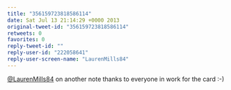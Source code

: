 ```yaml
---
title: "356159723818586114"
date: Sat Jul 13 21:14:29 +0000 2013
original-tweet-id: "356159723818586114"
retweets: 0
favorites: 0
reply-tweet-id: ""
reply-user-id: "222058641"
reply-user-screen-name: "LaurenMills84"
---
```

<a href="https://twitter.com/LaurenMills84">@LaurenMills84</a> on another note thanks to everyone in work for the card :-)
